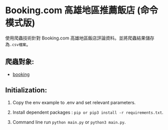 # Booking.com 高雄地區推薦飯店 (命令模式版)

使用爬蟲技術針對 Booking.com 高雄地區飯店評論資料。並將爬蟲結果儲存為`.csv檔案`。

## 爬蟲對象:

-  [booking](https://www.booking.com/reviews/region/kaohsiung.zh-tw.html)

## Initialization:

1. Copy the env example to .env and set relevant parameters.

2. Install dependent packages : `pip or pip3 install -r requirements.txt`.

3. Command line run `python main.py` or `python3 main.py`.